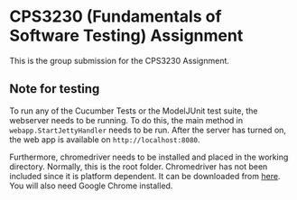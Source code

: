 # CPS3230 (Fundamentals of Software Testing) Assignment
This is the group submission for the CPS3230 Assignment.

## Note for testing
To run any of the Cucumber Tests or the ModelJUnit test suite,  the webserver needs to be running. To do this, the main method in `webapp.StartJettyHandler` needs to be run. After the server has turned on, the web app is available on `http://localhost:8080`.

Furthermore, chromedriver needs to be installed and placed in the working directory. Normally, this is the root folder. Chromedriver has not been included since it is platform dependent. It can be downloaded from [here](https://sites.google.com/a/chromium.org/chromedriver/). You will also need Google Chrome installed.
